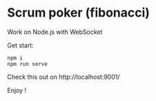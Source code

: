 # Scrum poker (fibonacci)

Work on Node.js with WebSocket

Get start:
```
npm i
npm run serve
```

Check this out on http://localhost:9001/

Enjoy !